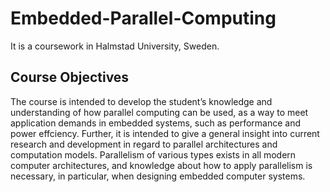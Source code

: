 # Embedded-Parallel-Computing
It is a coursework in Halmstad University, Sweden. 

## Course Objectives
The course is intended to develop the student’s knowledge and understanding of how parallel computing can be used, as a way to meet application demands in embedded systems, such as performance and power effciency. Further, it is intended to give a general insight into current research and development in regard to parallel architectures and computation models. Parallelism of various types exists in all modern computer architectures, and knowledge about how to apply parallelism is necessary, in particular, when designing embedded computer systems.
